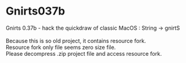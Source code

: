 Gnirts037b
==========

Gnirts 0.37b - hack the quickdraw of classic MacOS : String -> gnirtS<br/>
<br/>
Because this is so old project, it contains resource fork.<br/>
Resource fork only file seems zero size file.<br/>
Please decompress .zip project file and access resource fork.<br/>
